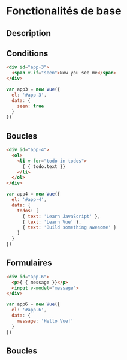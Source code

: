 # Fonctionalités de base

## Description


## Conditions

```html
<div id="app-3">
  <span v-if="seen">Now you see me</span>
</div>
```
```js
var app3 = new Vue({
  el: '#app-3',
  data: {
    seen: true
  }
})
```

## Boucles

```html
<div id="app-4">
  <ol>
    <li v-for="todo in todos">
      { { todo.text }}
    </li>
  </ol>
</div>
```

```js
var app4 = new Vue({
  el: '#app-4',
  data: {
    todos: [
      { text: 'Learn JavaScript' },
      { text: 'Learn Vue' },
      { text: 'Build something awesome' }
    ]
  }
})
```

## Formulaires

```html
<div id="app-6">
  <p>{ { message }}</p>
  <input v-model="message">
</div>
```

```js
var app6 = new Vue({
  el: '#app-6',
  data: {
    message: 'Hello Vue!'
  }
})
```

## Boucles

```html

```

```js

```
